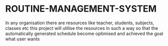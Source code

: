 # ROUTINE-MANAGEMENT-SYSTEM
 In any organisation there are resources like teacher, students, subjects, classes etc this project will utilise the resources in such a way so that the automatically generated schedule become optimised and achieved the goal what user wants
